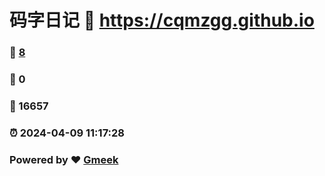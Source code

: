 # 码字日记 :link: https://cqmzgg.github.io 
### :page_facing_up: [8](https://cqmzgg.github.io/tag.html) 
### :speech_balloon: 0 
### :hibiscus: 16657 
### :alarm_clock: 2024-04-09 11:17:28 
### Powered by :heart: [Gmeek](https://github.com/Meekdai/Gmeek)
